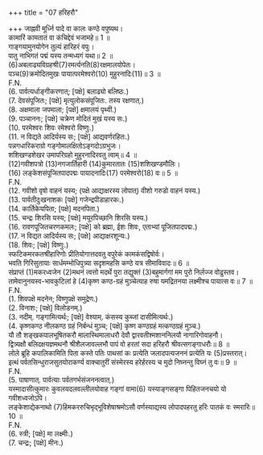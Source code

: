 +++
title = "07 हरिहरौ"

+++
जाह्नवी मूर्ध्नि पादे वा कालः कण्ठे वपुष्यथ।  
कामारिं कामतातं वा कंचिद्देवं भजामहे॥ 1 ॥  
गाङ्गयामुनयोगेन तुल्यं हारिहरं वपुः।  
पातु नाभिगतं पद्मं यस्य तन्मध्यगं यथा॥ 2 ॥  
(6)अबलाढ्यविग्रहश्री(7)रमर्त्यनति(8)रक्षमालयोपेतः।  
पञ्च(9)क्रमोदितमुखः पायात्परमेश्वरो(10) मुहुरनादिः(11)॥ 3 ॥  
F.N.  
(6. पार्वत्यर्धाङ्गीकरणात्; [पक्षे] बलाढ्यो बलिष्ठः.)  
(7. देवसंपूजितः; [पक्षे] मृत्युलोकसंपूजितः. तस्य रक्षणात्.)  
(8. अक्षमाला जपमाला; [पक्षे] क्षमालयं पृथ्वी.)  
(9. पञ्चाननः; [पक्षे] चक्रेण मोदितं मुखं यस्य सः.)  
(10. परमेश्वरः शिवः रमेश्वरो विष्णुः.)  
(11. न विद्यते आदिर्यस्य सः; [पक्षे] आद्यवर्णरहितः.)  
पन्नगधारिकराग्रो गङ्गोमालक्षितोऽङ्गदोऽग्रभुजः।  
शशिखण्डशेखर उमापरिग्रहो मुहुरनादिरवतु त्वाम्॥ 4 ॥  
(12)गवीशपत्रो (13)नगजार्तिहारी (14)कुमारतातः (15)शशिखण्डमौलिः।  
(16) लङ्केशसंपूजितपादपद्मः पायादनादिः(17) परमेश्वरो(18) वः॥ 5 ॥  
F.N.  
(12. गवीशो वृषो वाहनं यस्य; (पक्षे आद्याक्षरस्य लोपात्) वीशो गरुडो वाहनं यस्य.)  
(13. पार्वतीदुःखनाशकः [पक्षे] गजेन्द्रपीडाहारकः.)  
(14. कार्तिकेयपिता; [पक्षे] मदनपिता.)  
(15. चन्द्रः शिरसि यस्य; [पक्षे] मयूरपिच्छानि शिरसि यस्य.)  
(16. रावणपूजितचरणकमलः; [पक्षे] को ब्रह्मा, ईशः शिवः, एताभ्यां पूजितपादपद्मः.)  
(17. न विद्यत आदिर्यस्य सः; [पक्षे] आद्याक्षरशून्यः.)  
(18. शिवः; [पक्षे] विष्णुः.)  
स्फटिकमरकतश्रीहारिणोः प्रीतियोगात्तदवतु वपुरेकं कामकंसद्विषोर्वः।  
भवति गिरिसुतायाः सार्धमम्भोधिपुत्र्या सदृशमहसि कण्ठे यत्र सीमाविवादः॥ 6 ॥  
संप्राप्तं (1)मकरध्वजेन (2)मथनं त्वत्तो मदर्थे पुरा तद्युक्तं (3)बहुमार्गगां मम पुरो निर्लज्ज वोढुस्तव।  
तामेवानुनयस्व-भावकुटिलां हे (4)कृष्ण कण्ठ-ग्रहं मुञ्चेत्याह रुषा यमद्रितनया लक्ष्मीश्च पायात्स वः॥ 7 ॥  
F.N.  
(1. शिवपक्षे मदनेन; विष्णुपक्षे समुद्रेण.)  
(2. विनाशः; [पक्षे] विलोडनम्.)  
(3. नदीम्. गङ्गामित्यर्थः; [पक्षे] वेश्याम्. कंसस्य कुब्जां दासीमित्यर्थः.)  
(4. कृष्णकण्ठ नीलकण्ठ ग्रहं निर्बन्धं मुञ्च; [पक्षे] कृष्ण कण्ठग्रहं मत्कण्ठग्रहं मुञ्च.)  
यौ तौ शङ्खकपालभूषितकरौ मालास्थिमालाधरौ देवौ द्वारवतीश्मशाननिलयौ नागारिगोवाहनौ।  
द्वित्र्यक्षौ बलिदक्षयज्ञमथनौ श्रीशैलजावल्लभौ पापं वो हरतां सदा हरिहरौ श्रीवत्सगङ्गाधरौः॥ 8 ॥  
लोले ब्रूहि कपालिकामिति पिता कस्ते पतिः पाथसां कः प्रत्येति जलादपत्यजननं प्रत्येति यः (5)प्रस्तरात्।  
इत्थं पर्वतसिन्धुराजसुतयोराकर्ण्य वाक्चातुरीं संस्मेरस्य हरेर्हरस्य च मुदो निघ्नन्तु विघ्नं तु वः॥ 9 ॥  
F.N.  
(5. पाषाणात्. पार्वत्याः पर्वतगर्भसंजननत्वात्.)  
यस्मादासीत्कुमारः कुवलयदलवल्लीलयोवाह गङ्गां वामा(6) यस्याङ्गसङ्गा पिहितजनचयो यो गवीशध्वजोऽपि।  
लङ्केशाद्येकनाथो (7)हिमकररुचिभृद्भूविशेषाश्रमोऽसौ वर्णस्याद्यस्य लोपादपहरतु हरिः पातकं वः स्मरारिः॥ 10 ॥  
F.N.  
(6. स्त्री; [पक्षे] मा लक्ष्मीः.)  
(7. चन्द्रः; [पक्षे] मीनः.)  